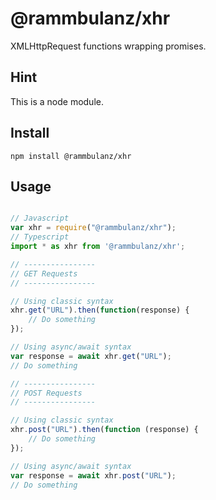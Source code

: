 # @rammbulanz/xhr

XMLHttpRequest functions wrapping promises.

## Hint
This is a node module.

## Install
`npm install @rammbulanz/xhr`

## Usage

```javascript

// Javascript
var xhr = require("@rammbulanz/xhr");
// Typescript
import * as xhr from '@rammbulanz/xhr';

// ----------------
// GET Requests
// ----------------

// Using classic syntax
xhr.get("URL").then(function(response) {
    // Do something
});

// Using async/await syntax
var response = await xhr.get("URL");
// Do something

// ----------------
// POST Requests
// ----------------

// Using classic syntax
xhr.post("URL").then(function (response) {
    // Do something
});

// Using async/await syntax
var response = await xhr.post("URL");
// Do something

```